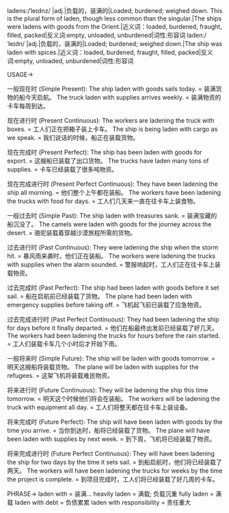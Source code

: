 ladens:/ˈleɪdnz/
|adj.|负载的，装满的|Loaded; burdened; weighed down.  This is the plural form of laden, though less common than the singular.|The ships were ladens with goods from the Orient.|近义词：loaded, burdened, fraught, filled, packed|反义词:empty, unloaded, unburdened|词性:形容词
laden:/ˈleɪdn/
|adj.|负载的，装满的|Loaded; burdened; weighed down.|The ship was laden with spices.|近义词：loaded, burdened, fraught, filled, packed|反义词:empty, unloaded, unburdened|词性:形容词

USAGE->

一般现在时 (Simple Present):
The ship laden with goods sails today. = 装满货物的船今天启航。
The truck laden with supplies arrives weekly. = 装满物资的卡车每周到达。

现在进行时 (Present Continuous):
The workers are ladening the truck with boxes. = 工人们正在把箱子装上卡车。
The ship is being laden with cargo as we speak. = 我们说话的时候，船正在装载货物。

现在完成时 (Present Perfect):
The ship has been laden with goods for export. = 这艘船已装载了出口货物。
The trucks have laden many tons of supplies. = 卡车已经装载了很多吨物资。

现在完成进行时 (Present Perfect Continuous):
They have been ladening the ship all morning. = 他们整个上午都在装船。
The workers have been ladening the trucks with food for days. = 工人们几天来一直在往卡车上装食物。

一般过去时 (Simple Past):
The ship laden with treasures sank. = 装满宝藏的船沉没了。
The camels were laden with goods for the journey across the desert. = 骆驼装载着穿越沙漠旅程所需的货物。


过去进行时 (Past Continuous):
They were ladening the ship when the storm hit. = 暴风雨来袭时，他们正在装船。
The workers were ladening the trucks with supplies when the alarm sounded. = 警报响起时，工人们正在往卡车上装载物资。


过去完成时 (Past Perfect):
The ship had been laden with goods before it set sail. = 船在启航前已经装载了货物。
The plane had been laden with emergency supplies before taking off. = 飞机起飞前已装载了应急物资。


过去完成进行时 (Past Perfect Continuous):
They had been ladening the ship for days before it finally departed. = 他们在船最终出发前已经装载了好几天。
The workers had been ladening the trucks for hours before the rain started. = 工人们装载卡车几个小时后才开始下雨。


一般将来时 (Simple Future):
The ship will be laden with goods tomorrow. = 明天这艘船将装载货物。
The plane will be laden with supplies for the refugees. = 这架飞机将装载难民物资。


将来进行时 (Future Continuous):
They will be ladening the ship this time tomorrow. = 明天这个时候他们将会在装船。
The workers will be ladening the truck with equipment all day. = 工人们将整天都在往卡车上装设备。


将来完成时 (Future Perfect):
The ship will have been laden with goods by the time you arrive. = 当你到达时，船将已经装载了货物。
The plane will have been laden with supplies by next week. = 到下周，飞机将已经装载了物资。


将来完成进行时 (Future Perfect Continuous):
They will have been ladening the ship for two days by the time it sets sail. = 到船启航时，他们将已经装载了两天。
The workers will have been ladening the trucks for weeks by the time the project is complete. = 到项目完成时，工人们将已经装载了好几周的卡车。

PHRASE->
laden with = 装满…
heavily laden = 满载; 负载沉重
fully laden = 满载
laden with debt = 负债累累
laden with responsibility = 责任重大
